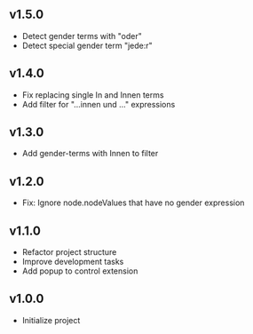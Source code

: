 ## v1.5.0
- Detect gender terms with "oder"
- Detect special gender term "jede:r"

## v1.4.0
- Fix replacing single In and Innen terms
- Add filter for "...innen und ..." expressions

## v1.3.0
- Add gender-terms with Innen to filter

## v1.2.0
- Fix: Ignore node.nodeValues that have no gender expression

## v1.1.0
- Refactor project structure
- Improve development tasks
- Add popup to control extension

## v1.0.0
- Initialize project
